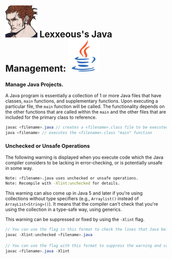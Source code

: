 <!-- Java Management.md -->

# <img src="../.pics/Lexxeous/lexx_headshot_clear.png" width="100px"/> Lexxeous's Java Management: <img src="../.pics/Java/java_logo.png" width="100"/>
### Manage Java Projects.

A Java program is essentially a collection of 1 or more Java files that have classes, `main` functions, and supplementary functions.
Upon executing a particular file, the `main` function will be called. The functionality depends on the other functions that are called within the `main` and the other files that are included for the primary class to reference.

```java
javac <filename>.java // creates a <filename>.class file to be executed
java <filename> // executes the <filename>.class "main" function
```

### Unchecked or Unsafe Operations

The following warning is displayed when you execute code which the Java compiler considers to be lacking in error-checking, or is potentially unsafe in some way.

```bash
Note: <filename>.java uses unchecked or unsafe operations.
Note: Recompile with -Xlint:unchecked for details.
```

This warning can also come up in Java 5 and later if you're using collections without type specifiers (e.g., `Arraylist()` instead of `ArrayList<String>()`). It means that the compiler can't check that you're using the collection in a type-safe way, using generics. <br>

This warning can be suppressed or fixed by using the `-Xlint` flag.

```java
// You can use the flag in this format to check the lines that Java beleives to be unsafe, and fix them.
javac -Xlint:unchecked <filename>.java

// You can use the flag with this format to suppress the warning and compile the Java code, despite the warning.
javac <filename>.java -Xlint
```


